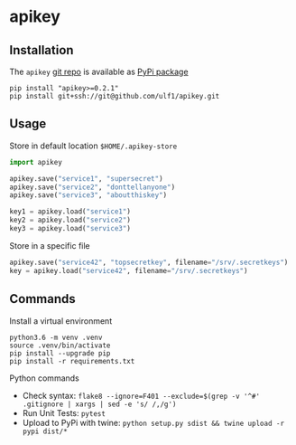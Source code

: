 # apikey

## Installation 
The `apikey` [git repo](http://github.com/ulf1/apikey) is available as [PyPi package](https://pypi.org/project/apikey)

```
pip install "apikey>=0.2.1"
pip install git+ssh://git@github.com/ulf1/apikey.git
```

## Usage
Store in default location `$HOME/.apikey-store` 

```python
import apikey

apikey.save("service1", "supersecret")
apikey.save("service2", "donttellanyone")
apikey.save("service3", "aboutthiskey")

key1 = apikey.load("service1")
key2 = apikey.load("service2")
key3 = apikey.load("service3")
```

Store in a specific file

```python
apikey.save("service42", "topsecretkey", filename="/srv/.secretkeys")
key = apikey.load("service42", filename="/srv/.secretkeys")
```


## Commands
Install a virtual environment

```
python3.6 -m venv .venv
source .venv/bin/activate
pip install --upgrade pip
pip install -r requirements.txt
```


Python commands

* Check syntax: `flake8 --ignore=F401 --exclude=$(grep -v '^#' .gitignore | xargs | sed -e 's/ /,/g')`
* Run Unit Tests: `pytest`
* Upload to PyPi with twine: `python setup.py sdist && twine upload -r pypi dist/*`
